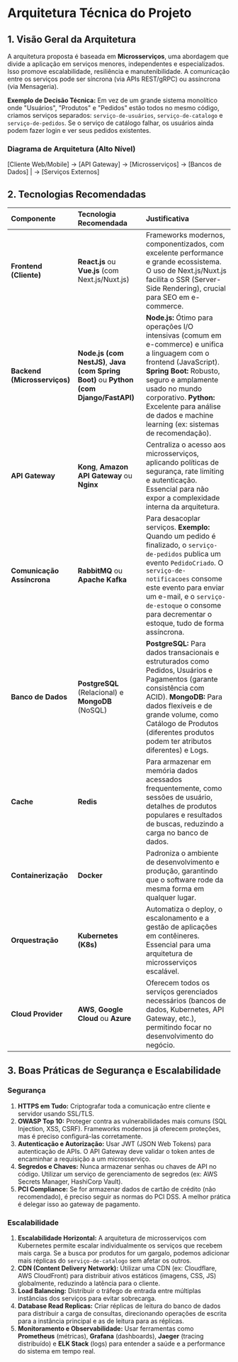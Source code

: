 # Arquitetura Técnica do Projeto

## 1. Visão Geral da Arquitetura

A arquitetura proposta é baseada em **Microsserviços**, uma abordagem que divide a aplicação em serviços menores, independentes e especializados. Isso promove escalabilidade, resiliência e manutenibilidade. A comunicação entre os serviços pode ser síncrona (via APIs REST/gRPC) ou assíncrona (via Mensageria).

**Exemplo de Decisão Técnica:** Em vez de um grande sistema monolítico onde "Usuários", "Produtos" e "Pedidos" estão todos no mesmo código, criamos serviços separados: `serviço-de-usuários`, `serviço-de-catalogo` e `serviço-de-pedidos`. Se o serviço de catálogo falhar, os usuários ainda podem fazer login e ver seus pedidos existentes.

### Diagrama de Arquitetura (Alto Nível)

[Cliente Web/Mobile] -> [API Gateway] -> [Microsserviços] -> [Bancos de Dados]
|
-> [Serviços Externos]


## 2. Tecnologias Recomendadas

| Componente | Tecnologia Recomendada | Justificativa |
| :--- | :--- | :--- |
| **Frontend (Cliente)** | **React.js** ou **Vue.js** (com Next.js/Nuxt.js) | Frameworks modernos, componentizados, com excelente performance e grande ecossistema. O uso de Next.js/Nuxt.js facilita o SSR (Server-Side Rendering), crucial para SEO em e-commerce. |
| **Backend (Microsserviços)** | **Node.js (com NestJS)**, **Java (com Spring Boot)** ou **Python (com Django/FastAPI)** | **Node.js:** Ótimo para operações I/O intensivas (comum em e-commerce) e unifica a linguagem com o frontend (JavaScript). **Spring Boot:** Robusto, seguro e amplamente usado no mundo corporativo. **Python:** Excelente para análise de dados e machine learning (ex: sistemas de recomendação). |
| **API Gateway** | **Kong**, **Amazon API Gateway** ou **Nginx** | Centraliza o acesso aos microsserviços, aplicando políticas de segurança, rate limiting e autenticação. Essencial para não expor a complexidade interna da arquitetura. |
| **Comunicação Assíncrona** | **RabbitMQ** ou **Apache Kafka** | Para desacoplar serviços. **Exemplo:** Quando um pedido é finalizado, o `serviço-de-pedidos` publica um evento `PedidoCriado`. O `serviço-de-notificacoes` consome este evento para enviar um e-mail, e o `serviço-de-estoque` o consome para decrementar o estoque, tudo de forma assíncrona. |
| **Banco de Dados** | **PostgreSQL** (Relacional) e **MongoDB** (NoSQL) | **PostgreSQL:** Para dados transacionais e estruturados como Pedidos, Usuários e Pagamentos (garante consistência com ACID). **MongoDB:** Para dados flexíveis e de grande volume, como Catálogo de Produtos (diferentes produtos podem ter atributos diferentes) e Logs. |
| **Cache** | **Redis** | Para armazenar em memória dados acessados frequentemente, como sessões de usuário, detalhes de produtos populares e resultados de buscas, reduzindo a carga no banco de dados. |
| **Containerização** | **Docker** | Padroniza o ambiente de desenvolvimento e produção, garantindo que o software rode da mesma forma em qualquer lugar. |
| **Orquestração** | **Kubernetes (K8s)** | Automatiza o deploy, o escalonamento e a gestão de aplicações em contêineres. Essencial para uma arquitetura de microsserviços escalável. |
| **Cloud Provider** | **AWS**, **Google Cloud** ou **Azure** | Oferecem todos os serviços gerenciados necessários (bancos de dados, Kubernetes, API Gateway, etc.), permitindo focar no desenvolvimento do negócio. |

## 3. Boas Práticas de Segurança e Escalabilidade

### Segurança
1.  **HTTPS em Tudo:** Criptografar toda a comunicação entre cliente e servidor usando SSL/TLS.
2.  **OWASP Top 10:** Proteger contra as vulnerabilidades mais comuns (SQL Injection, XSS, CSRF). Frameworks modernos já oferecem proteções, mas é preciso configurá-las corretamente.
3.  **Autenticação e Autorização:** Usar JWT (JSON Web Tokens) para autenticação de APIs. O API Gateway deve validar o token antes de encaminhar a requisição a um microsserviço.
4.  **Segredos e Chaves:** Nunca armazenar senhas ou chaves de API no código. Utilizar um serviço de gerenciamento de segredos (ex: AWS Secrets Manager, HashiCorp Vault).
5.  **PCI Compliance:** Se for armazenar dados de cartão de crédito (não recomendado), é preciso seguir as normas do PCI DSS. A melhor prática é delegar isso ao gateway de pagamento.

### Escalabilidade
1.  **Escalabilidade Horizontal:** A arquitetura de microsserviços com Kubernetes permite escalar individualmente os serviços que recebem mais carga. Se a busca por produtos for um gargalo, podemos adicionar mais réplicas do `serviço-de-catalogo` sem afetar os outros.
2.  **CDN (Content Delivery Network):** Utilizar uma CDN (ex: Cloudflare, AWS CloudFront) para distribuir ativos estáticos (imagens, CSS, JS) globalmente, reduzindo a latência para o cliente.
3.  **Load Balancing:** Distribuir o tráfego de entrada entre múltiplas instâncias dos serviços para evitar sobrecarga.
4.  **Database Read Replicas:** Criar réplicas de leitura do banco de dados para distribuir a carga de consultas, direcionando operações de escrita para a instância principal e as de leitura para as réplicas.
5.  **Monitoramento e Observabilidade:** Usar ferramentas como **Prometheus** (métricas), **Grafana** (dashboards), **Jaeger** (tracing distribuído) e **ELK Stack** (logs) para entender a saúde e a performance do sistema em tempo real.